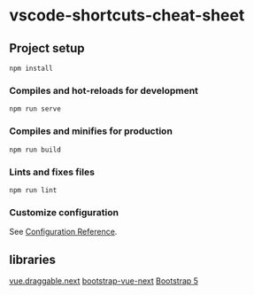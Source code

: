 # vscode-shortcuts-cheat-sheet

## Project setup
```
npm install
```

### Compiles and hot-reloads for development
```
npm run serve
```

### Compiles and minifies for production
```
npm run build
```

### Lints and fixes files
```
npm run lint
```

### Customize configuration
See [Configuration Reference](https://cli.vuejs.org/config/).

## libraries
[vue.draggable.next](https://github.com/SortableJS/vue.draggable.next)
[bootstrap-vue-next](https://bootstrap-vue-next.github.io/bootstrap-vue-next/)
[Bootstrap 5](https://www.npmjs.com/package/bootstrap)
